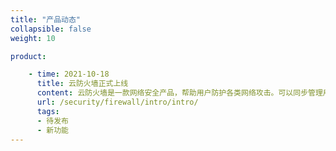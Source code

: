 ```yaml
---
title: "产品动态"
collapsible: false
weight: 10

product:

    - time: 2021-10-18
      title: 云防火墙正式上线
      content: 云防火墙是一款网络安全产品，帮助用户防护各类网络攻击。可以同步管理用户在不同可用区的公网IP资产；支持一键式开启防护，不影响用户的业务；支持入侵攻击防护功能，具备最新的漏洞防护特征库；支持应用级的五元组拦截策略配置。
      url: /security/firewall/intro/intro/
      tags:
      - 待发布
      - 新功能
---
```



